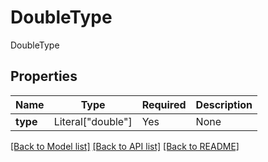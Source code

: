 # DoubleType

DoubleType

## Properties
| Name | Type | Required | Description |
| ------------ | ------------- | ------------- | ------------- |
**type** | Literal["double"] | Yes | None |


[[Back to Model list]](../../../README.md#models-v2-link) [[Back to API list]](../../README.md#documentation-for-api-endpoints) [[Back to README]](../../README.md)
